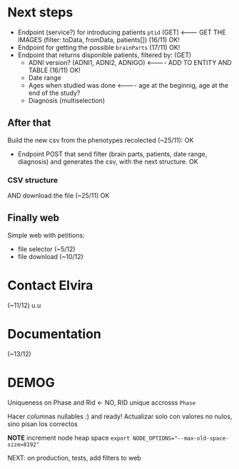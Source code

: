 # Next steps

- Endpoint (service?) for introducing patients `ptid` (GET) <--- GET THE IMAGES (filter: toData, fromData, patients[]) (16/11) OK!
- Endpoint for getting the possible `brainParts` (17/11) OK!
- Endpoint that returns disponible patients, filtered by: (GET)
  - ADNI version? (ADNI1, ADNI2, ADNIGO) <---- ADD TO ENTITY AND TABLE (16/11) OK!
  - Date range
  - Ages when studied was done <---- age at the beginnig, age at the end of the study?
  - Diagnosis (multiselection)

## After that

Build the new csv from the phenotypes recolected (~25/11): OK

- Endpoint POST that send filter (brain parts, patients, date range, diagnosis) and generates the csv, with the next structure. OK

### CSV structure

AND
download the file (~25/11) OK

## Finally web

Simple web with petitions:

- file selector (~5/12)
- file download (~10/12)

# Contact Elvira

(~11/12) u.u

# Documentation

(~13/12)

# DEMOG

Uniqueness on Phase and Rid <- NO, RID unique accrosss `Phase`

Hacer columnas nullables :) and ready! Actualizar solo con valores no nulos, sino pisan los correctos

**NOTE** increment node heap space `export NODE_OPTIONS="--max-old-space-size=8192"`

NEXT: on production, tests, add filters to web
